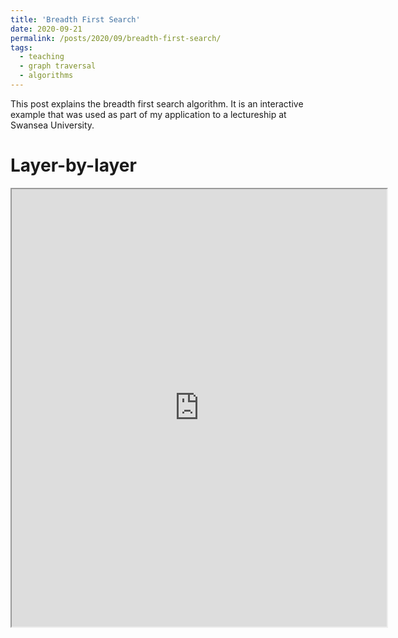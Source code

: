 ```yaml
---
title: 'Breadth First Search'
date: 2020-09-21
permalink: /posts/2020/09/breadth-first-search/
tags:
  - teaching
  - graph traversal
  - algorithms
---
```


This post explains the breadth first search algorithm. It is an interactive example that was used as part of my application to a lectureship at Swansea University.

Layer-by-layer
======

<iframe src="https://stfleming.github.io/files/blog_d3/bfs_2020/title_slide/index.html" marginwidth="0" marginheight="0" scrolling="no" width="600" height="700"></iframe>


